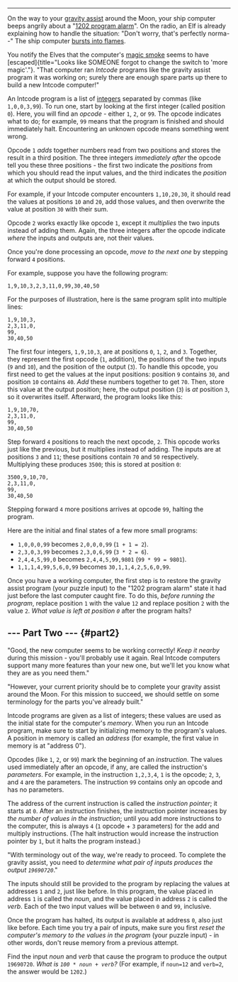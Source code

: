-------------------------------------

On the way to your [gravity
assist](https://en.wikipedia.org/wiki/Gravity_assist) around the Moon,
your ship computer beeps angrily about a \"[1202 program
alarm](https://www.hq.nasa.gov/alsj/a11/a11.landing.html#1023832)\". On
the radio, an Elf is already explaining how to handle the situation:
\"Don\'t worry, that\'s perfectly norma\--\" The ship computer [bursts
into flames](https://en.wikipedia.org/wiki/Halt_and_Catch_Fire).

You notify the Elves that the computer\'s [magic
smoke](https://en.wikipedia.org/wiki/Magic_smoke) seems to have
[escaped]{title="Looks like SOMEONE forgot to change the switch to 'more magic'."}.
\"That computer ran *Intcode* programs like the gravity assist program
it was working on; surely there are enough spare parts up there to build
a new Intcode computer!\"

An Intcode program is a list of
[integers](https://en.wikipedia.org/wiki/Integer) separated by commas
(like `1,0,0,3,99`). To run one, start by looking at the first integer
(called position `0`). Here, you will find an *opcode* - either `1`,
`2`, or `99`. The opcode indicates what to do; for example, `99` means
that the program is finished and should immediately halt. Encountering
an unknown opcode means something went wrong.

Opcode `1` *adds* together numbers read from two positions and stores
the result in a third position. The three integers *immediately after*
the opcode tell you these three positions - the first two indicate the
*positions* from which you should read the input values, and the third
indicates the *position* at which the output should be stored.

For example, if your Intcode computer encounters `1,10,20,30`, it should
read the values at positions `10` and `20`, add those values, and then
overwrite the value at position `30` with their sum.

Opcode `2` works exactly like opcode `1`, except it *multiplies* the two
inputs instead of adding them. Again, the three integers after the
opcode indicate *where* the inputs and outputs are, not their values.

Once you\'re done processing an opcode, *move to the next one* by
stepping forward `4` positions.

For example, suppose you have the following program:

    1,9,10,3,2,3,11,0,99,30,40,50

For the purposes of illustration, here is the same program split into
multiple lines:

    1,9,10,3,
    2,3,11,0,
    99,
    30,40,50

The first four integers, `1,9,10,3`, are at positions `0`, `1`, `2`, and
`3`. Together, they represent the first opcode (`1`, addition), the
positions of the two inputs (`9` and `10`), and the position of the
output (`3`). To handle this opcode, you first need to get the values at
the input positions: position `9` contains `30`, and position `10`
contains `40`. *Add* these numbers together to get `70`. Then, store
this value at the output position; here, the output position (`3`) is
*at* position `3`, so it overwrites itself. Afterward, the program looks
like this:

    1,9,10,70,
    2,3,11,0,
    99,
    30,40,50

Step forward `4` positions to reach the next opcode, `2`. This opcode
works just like the previous, but it multiplies instead of adding. The
inputs are at positions `3` and `11`; these positions contain `70` and
`50` respectively. Multiplying these produces `3500`; this is stored at
position `0`:

    3500,9,10,70,
    2,3,11,0,
    99,
    30,40,50

Stepping forward `4` more positions arrives at opcode `99`, halting the
program.

Here are the initial and final states of a few more small programs:

-   `1,0,0,0,99` becomes `2,0,0,0,99` (`1 + 1 = 2`).
-   `2,3,0,3,99` becomes `2,3,0,6,99` (`3 * 2 = 6`).
-   `2,4,4,5,99,0` becomes `2,4,4,5,99,9801` (`99 * 99 = 9801`).
-   `1,1,1,4,99,5,6,0,99` becomes `30,1,1,4,2,5,6,0,99`.

Once you have a working computer, the first step is to restore the
gravity assist program (your puzzle input) to the \"1202 program alarm\"
state it had just before the last computer caught fire. To do this,
*before running the program*, replace position `1` with the value `12`
and replace position `2` with the value `2`. *What value is left at
position `0`* after the program halts?


\-\-- Part Two \-\-- {#part2}
--------------------

\"Good, the new computer seems to be working correctly! *Keep it nearby*
during this mission - you\'ll probably use it again. Real Intcode
computers support many more features than your new one, but we\'ll let
you know what they are as you need them.\"

\"However, your current priority should be to complete your gravity
assist around the Moon. For this mission to succeed, we should settle on
some terminology for the parts you\'ve already built.\"

Intcode programs are given as a list of integers; these values are used
as the initial state for the computer\'s *memory*. When you run an
Intcode program, make sure to start by initializing memory to the
program\'s values. A position in memory is called an *address* (for
example, the first value in memory is at \"address 0\").

Opcodes (like `1`, `2`, or `99`) mark the beginning of an *instruction*.
The values used immediately after an opcode, if any, are called the
instruction\'s *parameters*. For example, in the instruction `1,2,3,4`,
`1` is the opcode; `2`, `3`, and `4` are the parameters. The instruction
`99` contains only an opcode and has no parameters.

The address of the current instruction is called the *instruction
pointer*; it starts at `0`. After an instruction finishes, the
instruction pointer increases by *the number of values in the
instruction*; until you add more instructions to the computer, this is
always `4` (`1` opcode + `3` parameters) for the add and multiply
instructions. (The halt instruction would increase the instruction
pointer by `1`, but it halts the program instead.)

\"With terminology out of the way, we\'re ready to proceed. To complete
the gravity assist, you need to *determine what pair of inputs produces
the output `19690720`*.\"

The inputs should still be provided to the program by replacing the
values at addresses `1` and `2`, just like before. In this program, the
value placed in address `1` is called the *noun*, and the value placed
in address `2` is called the *verb*. Each of the two input values will
be between `0` and `99`, inclusive.

Once the program has halted, its output is available at address `0`,
also just like before. Each time you try a pair of inputs, make sure you
first *reset the computer\'s memory to the values in the program* (your
puzzle input) - in other words, don\'t reuse memory from a previous
attempt.

Find the input *noun* and *verb* that cause the program to produce the
output `19690720`. *What is `100 * noun + verb`?* (For example, if
`noun=12` and `verb=2`, the answer would be `1202`.)
